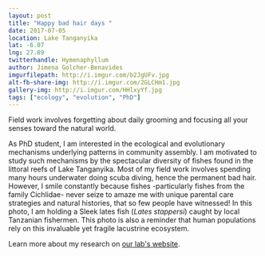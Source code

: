 ```yaml
---
layout: post
title: "Happy bad hair days "
date: 2017-07-05
location: Lake Tanganyika
lat: -6.07
lng: 27.89
twitterhandle: Hymenaphyllum
author: Jimena Golcher-Benavides
imgurfilepath: http://i.imgur.com/b2JgUFv.jpg
alt-fb-share-img: http://i.imgur.com/2GLCHm1.jpg
gallery-img: http://i.imgur.com/HHlxyYf.jpg
tags: ["ecology", "evolution", "PhD"]
---
```

	
	
Field work involves forgetting about daily grooming and focusing all your senses toward the natural world. 

As PhD student, I am interested in the ecological and evolutionary mechanisms underlying patterns in community assembly.  I am motivated to study such mechanisms by the spectacular diversity of fishes found in the littoral reefs of Lake Tanganyika. Most of my field work involves spending many hours underwater doing scuba diving, hence the permanent bad hair. However, I smile constantly because fishes -particularly fishes from the family Cichlidae- never seize to amaze me with unique parental care strategies and natural histories, that so few people have witnessed! In this photo, I am holding a Sleek lates fish (*Lates stappersi*) caught by local Tanzanian fishermen. This photo is also a reminder that human populations rely on this invaluable yet fragile lacustrine ecosystem.

Learn more about my research on [our lab's website](https://cewagnerlab.com/).